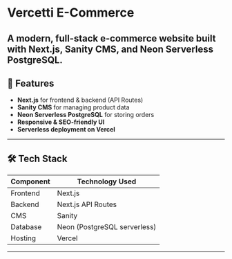 # Vercetti E-Commerce

A modern, full-stack e-commerce website built with **Next.js**, **Sanity CMS**, and **Neon Serverless PostgreSQL**.  
---

## 🚀 Features
- **Next.js** for frontend & backend (API Routes)
- **Sanity CMS** for managing product data
- **Neon Serverless PostgreSQL** for storing orders
- **Responsive & SEO-friendly UI**
- **Serverless deployment on Vercel**

---

## 🛠 Tech Stack

| Component      | Technology Used |
|----------------|----------------|
| Frontend       | Next.js |
| Backend        | Next.js API Routes |
| CMS            | Sanity |
| Database       | Neon (PostgreSQL serverless) |
| Hosting        | Vercel |

---

